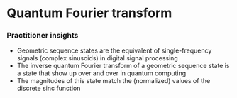# Quantum Fourier transform

### Practitioner insights

* Geometric sequence states are the equivalent of single-frequency signals (complex sinusoids) in digital signal processing
* The inverse quantum Fourier transform of a geometric sequence state is a state that show up over and over in quantum computing 
* The magnitudes of this state match the (normalized) values of the discrete sinc function


